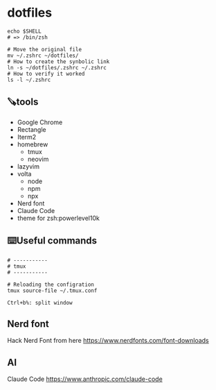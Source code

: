 # dotfiles

```
echo $SHELL
# => /bin/zsh

# Move the original file
mv ~/.zshrc ~/dotfiles/
# How to create the synbolic link
ln -s ~/dotfiles/.zshrc ~/.zshrc
# How to verify it worked
ls -l ~/.zshrc
```

## 🪚tools
- Google Chrome
- Rectangle
- Iterm2
- homebrew
	- tmux
    - neovim
- lazyvim
- volta 
  - node
  - npm
  - npx
- Nerd font
- Claude Code
- theme for zsh:powerlevel10k

## ⌨️Useful commands

```
# -----------
# tmux
# -----------

# Reloading the configration
tmux source-file ~/.tmux.conf

Ctrl+b%: split window
```

## Nerd font
Hack Nerd Font from here
https://www.nerdfonts.com/font-downloads

## AI 
Claude Code
https://www.anthropic.com/claude-code
